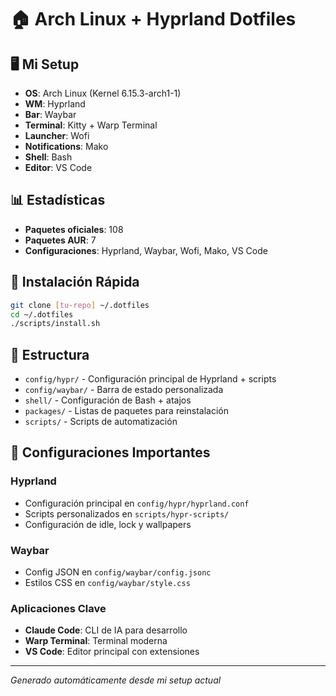 # 🏠 Arch Linux + Hyprland Dotfiles

## 🖥️ Mi Setup

- **OS**: Arch Linux (Kernel 6.15.3-arch1-1)
- **WM**: Hyprland
- **Bar**: Waybar
- **Terminal**: Kitty + Warp Terminal
- **Launcher**: Wofi
- **Notifications**: Mako
- **Shell**: Bash
- **Editor**: VS Code

## 📊 Estadísticas

- **Paquetes oficiales**: 108
- **Paquetes AUR**: 7
- **Configuraciones**: Hyprland, Waybar, Wofi, Mako, VS Code

## 🚀 Instalación Rápida

```bash
git clone [tu-repo] ~/.dotfiles
cd ~/.dotfiles
./scripts/install.sh
```

## 📁 Estructura

- `config/hypr/` - Configuración principal de Hyprland + scripts
- `config/waybar/` - Barra de estado personalizada
- `shell/` - Configuración de Bash + atajos
- `packages/` - Listas de paquetes para reinstalación
- `scripts/` - Scripts de automatización

## 🔧 Configuraciones Importantes

### Hyprland
- Configuración principal en `config/hypr/hyprland.conf`
- Scripts personalizados en `scripts/hypr-scripts/`
- Configuración de idle, lock y wallpapers

### Waybar
- Config JSON en `config/waybar/config.jsonc`
- Estilos CSS en `config/waybar/style.css`

### Aplicaciones Clave
- **Claude Code**: CLI de IA para desarrollo
- **Warp Terminal**: Terminal moderna
- **VS Code**: Editor principal con extensiones

---
*Generado automáticamente desde mi setup actual*
